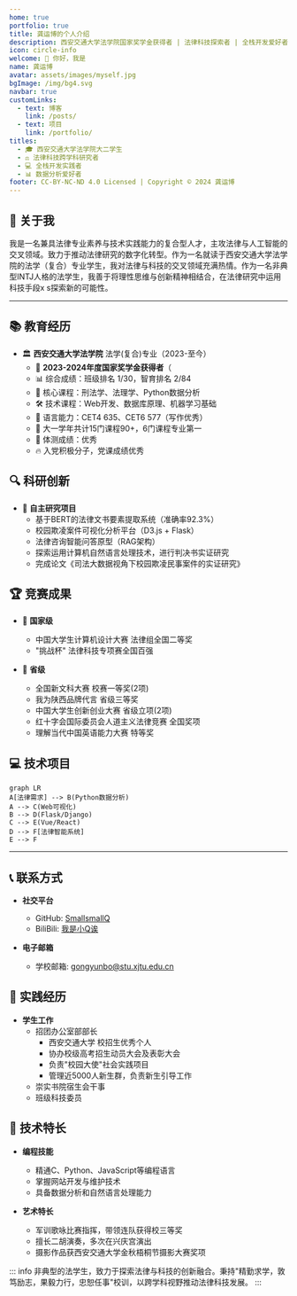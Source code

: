```yaml
---
home: true
portfolio: true
title: 龚运博的个人介绍
description: 西安交通大学法学院国家奖学金获得者 | 法律科技探索者 | 全栈开发爱好者
icon: circle-info
welcome: 👋 你好，我是
name: 龚运博
avatar: assets/images/myself.jpg
bgImage: /img/bg4.svg
navbar: true 
customLinks:
  - text: 博客
    link: /posts/
  - text: 项目
    link: /portfolio/
titles:
  - 🎓 西安交通大学法学院大二学生
  - ⚖️ 法律科技跨学科研究者
  - 💻 全栈开发实践者
  - 📊 数据分析爱好者
footer: CC-BY-NC-ND 4.0 Licensed | Copyright © 2024 龚运博
---
```


<style>
.home-container {
  max-width: 960px;
  margin: 0 auto;
  padding: 20px;
}
</style>

## 👋 关于我

我是一名兼具法律专业素养与技术实践能力的复合型人才，主攻法律与人工智能的交叉领域。致力于推动法律研究的数字化转型。作为一名就读于西安交通大学法学院的法学（复合）专业学生，我对法律与科技的交叉领域充满热情。作为一名非典型INTJ人格的法学生，我善于将理性思维与创新精神相结合，在法律研究中运用科技手段x s探索新的可能性。

---

## 📚 教育经历

- 🏛️ **西安交通大学法学院** 法学(复合)专业（2023-至今）
  - 🏅 **2023-2024年度国家奖学金获得者**（
  - 📊 综合成绩：班级排名 1/30，智育排名 2/84
  - 🌟 核心课程：刑法学、法理学、Python数据分析
  - 🛠️ 技术课程：Web开发、数据库原理、机器学习基础
  - 🎯 语言能力：CET4 635、CET6 577（写作优秀）
  - 🌟 大一学年共计15门课程90+，6门课程专业第一
  - 💪 体测成绩：优秀
  - 🔥 入党积极分子，党课成绩优秀

## 🔍 科研创新

- 🧠 **自主研究项目**
  - 基于BERT的法律文书要素提取系统（准确率92.3%）
  - 校园欺凌案件可视化分析平台（D3.js + Flask）
  - 法律咨询智能问答原型（RAG架构）
  - 探索运用计算机自然语言处理技术，进行判决书实证研究
  - 完成论文《司法大数据视角下校园欺凌民事案件的实证研究》



## 🏆 竞赛成果

- 🥇 **国家级**
  - 中国大学生计算机设计大赛 法律组全国二等奖
  - "挑战杯" 法律科技专项赛全国百强

- 🥈 **省级**
  - 全国新文科大赛 校赛一等奖(2项)
  - 我为陕西品牌代言 省级三等奖
  - 中国大学生创新创业大赛 省级立项(2项)
  - 红十字会国际委员会人道主义法律竞赛 全国奖项
  - 理解当代中国英语能力大赛 特等奖

## 💻 技术项目

```mermaid
graph LR
A[法律需求] --> B(Python数据分析)
A --> C(Web可视化)
B --> D(Flask/Django)
C --> E(Vue/React)
D --> F[法律智能系统]
E --> F
```

---

## 📞 联系方式

- **社交平台**
  - GitHub: [SmallsmallQ](https://github.com/SmallsmallQ)
  - BiliBili: [我是小Q诶](https://b23.tv/bkcGaXz)


- **电子邮箱**
  - 学校邮箱: [gongyunbo@stu.xjtu.edu.cn](mailto:gongyunbo@stu.xjtu.edu.cn)

## 💼 实践经历

- **学生工作**
  - 招团办公室部部长
    - 西安交通大学 校招生优秀个人  
    - 协办校级高考招生动员大会及表彰大会
    - 负责"校园大使"社会实践项目
    - 管理近5000人新生群，负责新生引导工作
  - 崇实书院宿生会干事
  - 班级科技委员

## 🔧 技术特长

- **编程技能**
  - 精通C、Python、JavaScript等编程语言
  - 掌握网站开发与维护技术
  - 具备数据分析和自然语言处理能力

- **艺术特长**
  - 军训歌咏比赛指挥，带领连队获得校三等奖
  - 擅长二胡演奏，多次在兴庆宫演出
  - 摄影作品获西安交通大学金秋梧桐节摄影大赛奖项

::: info 
非典型的法学生，致力于探索法律与科技的创新融合。秉持"精勤求学，敦笃励志，果毅力行，忠恕任事"校训，以跨学科视野推动法律科技发展。
:::